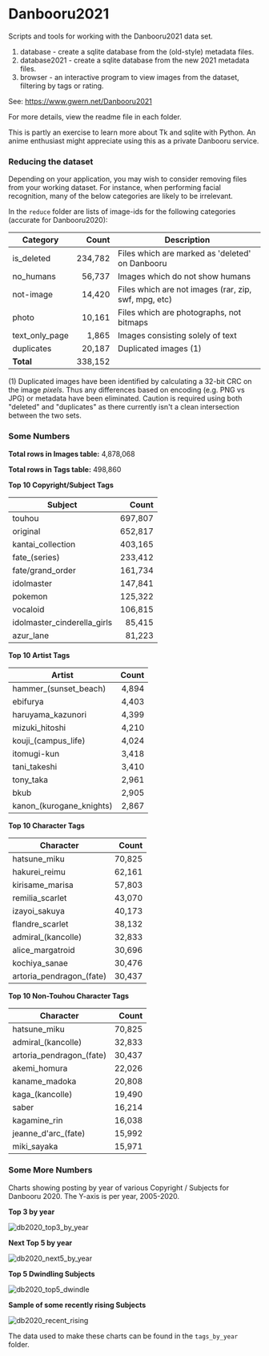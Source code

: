 
# Danbooru2021
Scripts and tools for working with the Danbooru2021 data set.

1. database - create a sqlite database from the (old-style) metadata files.
2. database2021 - create a sqlite database from the new 2021 metadata files.
3. browser - an interactive program to view images from the dataset, filtering by tags or rating.

See:  https://www.gwern.net/Danbooru2021

For more details, view the readme file in each folder.

This is partly an exercise to learn more about Tk and sqlite with Python. An anime enthusiast might appreciate
using this as a private Danbooru service.

### Reducing the dataset

Depending on your application, you may wish to consider removing files from your working dataset. For instance, 
when performing facial recognition, many of the below categories are likely to be irrelevant.

In the `reduce` folder are lists of image-ids for the following categories (accurate for Danbooru2020):

|Category|Count|Description|
|--|--:|--|
|is_deleted|234,782|Files which are marked as 'deleted' on Danbooru|
|no_humans|56,737|Images which do not show humans|
|not-image|14,420|Files which are not images (rar, zip, swf, mpg, etc)|
|photo|10,161|Files which are photographs, not bitmaps|
|text_only_page|1,865|Images consisting solely of text|
|duplicates|20,187|Duplicated images (1)|
|**Total**|338,152||

(1) Duplicated images have been identified by calculating a 32-bit CRC on the image _pixels_. Thus any 
differences based on encoding (e.g. PNG vs JPG) or metadata have been eliminated. Caution is required 
using both "deleted" and "duplicates" as there currently isn't a clean intersection between the two sets.

### Some Numbers

**Total rows in Images table:** 4,878,068

**Total rows in Tags table:** 498,860

**Top 10 Copyright/Subject Tags**

|Subject|Count|
|--|--:|
|touhou|697,807|
|original|652,817|
|kantai_collection|403,165|
|fate_(series)|233,412|
|fate/grand_order|161,734|
|idolmaster|147,841|
|pokemon|125,322|
|vocaloid|106,815|
|idolmaster_cinderella_girls|85,415|
|azur_lane|81,223|

**Top 10 Artist Tags**

|Artist|Count|
|--|--:|
|hammer_(sunset_beach)|4,894|
|ebifurya|4,403|
|haruyama_kazunori|4,399|
|mizuki_hitoshi|4,210|
|kouji_(campus_life)|4,024|
|itomugi-kun|3,418|
|tani_takeshi|3,410|
|tony_taka|2,961|
|bkub|2,905|
|kanon_(kurogane_knights)|2,867|

**Top 10 Character Tags**

|Character|Count|
|--|--:|
|hatsune_miku|70,825|
|hakurei_reimu|62,161|
|kirisame_marisa|57,803|
|remilia_scarlet|43,070|
|izayoi_sakuya|40,173|
|flandre_scarlet|38,132|
|admiral_(kancolle)|32,833|
|alice_margatroid|30,696|
|kochiya_sanae|30,476|
|artoria_pendragon_(fate)|30,437|

**Top 10 Non-Touhou Character Tags**

|Character|Count|
|--|--:|
|hatsune_miku|70,825|
|admiral_(kancolle)|32,833|
|artoria_pendragon_(fate)|30,437|
|akemi_homura|22,026|
|kaname_madoka|20,808|
|kaga_(kancolle)|19,490|
|saber|16,214|
|kagamine_rin|16,038|
|jeanne_d'arc_(fate)|15,992|
|miki_sayaka|15,971|


### Some More Numbers

Charts showing posting by year of various Copyright / Subjects for Danbooru 2020. The Y-axis is per year, 2005-2020.

**Top 3 by year**

![db2020_top3_by_year](https://user-images.githubusercontent.com/9809727/128425416-54859e7e-d481-4b0a-a214-e70f5c842cf1.png)

**Next Top 5 by year**

![db2020_next5_by_year](https://user-images.githubusercontent.com/9809727/128425605-6bbb633c-07e7-46ba-817f-ebd0e2fddcef.png)

**Top 5 Dwindling Subjects**

![db2020_top5_dwindle](https://user-images.githubusercontent.com/9809727/128425657-d5898b14-d76e-456d-8362-f51b61247de0.png)

**Sample of some recently rising Subjects**

![db2020_recent_rising](https://user-images.githubusercontent.com/9809727/128425748-656bad8e-bb77-4d26-9829-ee5e0b6fcd01.png)

The data used to make these charts can be found in the `tags_by_year` folder.
